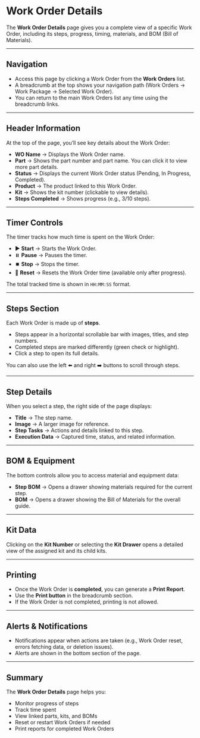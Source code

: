 # Work Order Details

The **Work Order Details** page gives you a complete view of a specific Work Order, including its steps, progress, timing, materials, and BOM (Bill of Materials).

---

## Navigation

- Access this page by clicking a Work Order from the **Work Orders** list.
- A breadcrumb at the top shows your navigation path (Work Orders → Work Package → Selected Work Order).
- You can return to the main Work Orders list any time using the breadcrumb links.

---

## Header Information

At the top of the page, you’ll see key details about the Work Order:

- **WO Name** → Displays the Work Order name.
- **Part** → Shows the part number and part name. You can click it to view more part details.
- **Status** → Displays the current Work Order status (Pending, In Progress, Completed).
- **Product** → The product linked to this Work Order.
- **Kit** → Shows the kit number (clickable to view details).
- **Steps Completed** → Shows progress (e.g., 3/10 steps).

---

## Timer Controls

The timer tracks how much time is spent on the Work Order:

- ▶️ **Start** → Starts the Work Order.
- ⏸️ **Pause** → Pauses the timer.
- ⏹️ **Stop** → Stops the timer.
- 🔄 **Reset** → Resets the Work Order time (available only after progress).

The total tracked time is shown in `HH:MM:SS` format.

---

## Steps Section

Each Work Order is made up of **steps**.

- Steps appear in a horizontal scrollable bar with images, titles, and step numbers.
- Completed steps are marked differently (green check or highlight).
- Click a step to open its full details.

You can also use the left ⬅️ and right ➡️ buttons to scroll through steps.

---

## Step Details

When you select a step, the right side of the page displays:

- **Title** → The step name.
- **Image** → A larger image for reference.
- **Step Tasks** → Actions and details linked to this step.
- **Execution Data** → Captured time, status, and related information.

---

## BOM & Equipment

The bottom controls allow you to access material and equipment data:

- **Step BOM** → Opens a drawer showing materials required for the current step.
- **BOM** → Opens a drawer showing the Bill of Materials for the overall guide.

---

## Kit Data

Clicking on the **Kit Number** or selecting the **Kit Drawer** opens a detailed view of the assigned kit and its child kits.

---

## Printing

- Once the Work Order is **completed**, you can generate a **Print Report**.
- Use the **Print button** in the breadcrumb section.
- If the Work Order is not completed, printing is not allowed.

---

## Alerts & Notifications

- Notifications appear when actions are taken (e.g., Work Order reset, errors fetching data, or deletion issues).
- Alerts are shown in the bottom section of the page.

---

## Summary

The **Work Order Details** page helps you:

- Monitor progress of steps
- Track time spent
- View linked parts, kits, and BOMs
- Reset or restart Work Orders if needed
- Print reports for completed Work Orders
